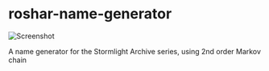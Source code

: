 # roshar-name-generator

![Screenshot](https://raw.githubusercontent.com/nhtranngoc/roshar-name-generator/master/screenshot.PNG)

A name generator for the Stormlight Archive series, using 2nd order Markov chain
